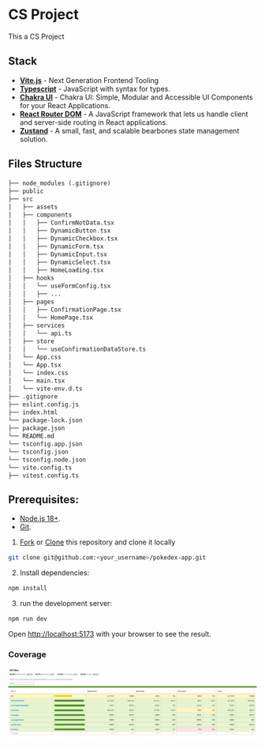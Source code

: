 # CS Project

This a CS Project

## Stack

- [**Vite.js**](https://vitejs.dev/) - Next Generation Frontend Tooling
- [**Typescript**](https://www.typescriptlang.org/) - JavaScript with syntax for types.
- [**Chakra UI**](https://chakra-ui.com/) - Chakra UI: Simple, Modular and Accessible UI Components for your React Applications.
- [**React Router DOM**](https://reactrouter.com/) - A JavaScript framework that lets us handle client and server-side routing in React applications.
- [**Zustand**](https://zustand-demo.pmnd.rs/) - A small, fast, and scalable bearbones state management solution.

## Files Structure

```
├── node_modules (.gitignore)
├── public
├── src
│   ├── assets
│   ├── components
│   │   ├── ConfirmNotData.tsx
│   │   ├── DynamicButton.tsx
│   │   ├── DynamicCheckbox.tsx
│   │   ├── DynamicForm.tsx
│   │   ├── DynamicInput.tsx
│   │   ├── DynamicSelect.tsx
│   │   ├── HomeLoading.tsx
│   ├── hooks
│   │   └── useFormConfig.tsx
│   │   ├── ...
│   ├── pages
│   │   ├── ConfirmationPage.tsx
│   │   └── HomePage.tsx
│   ├── services
│   │   └── api.ts
│   ├── store
│   │   └── useConfirmationDataStore.ts
│   └── App.css
│   └── App.tsx
│   └── index.css
│   └── main.tsx
│   └── vite-env.d.ts
├── .gitignore
├── eslint.config.js
├── index.html
└── package-lock.json
├── package.json
└── README.md
└── tsconfig.app.json
└── tsconfig.json
└── tsconfig.node.json
└── vite.config.ts
├── vitest.config.ts
```

## Prerequisites:

- [Node.js 18+](https://nodejs.org/en/).
- [Git](https://git-scm.com/).

1. [Fork](https://github.com/davilapa/pokedex-app/fork) or [Clone](https://github.com/davilapa/pokedex-app)
   this repository and clone it locally

```bash
git clone git@github.com:<your_username>/pokedex-app.git
```

2. Install dependencies:

```bash
npm install
```

3. run the development server:

```bash
npm run dev
```

Open [http://localhost:5173](http://localhost:5173) with your browser to see the result.

### Coverage
![coverage](coverage.png)